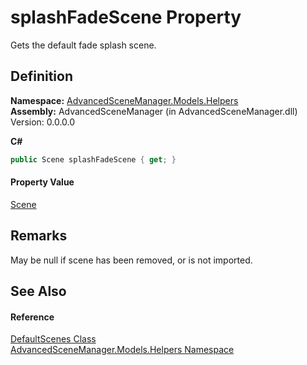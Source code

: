 # splashFadeScene Property


Gets the default fade splash scene.



## Definition
**Namespace:** <a href="N_AdvancedSceneManager_Models_Helpers.md">AdvancedSceneManager.Models.Helpers</a>  
**Assembly:** AdvancedSceneManager (in AdvancedSceneManager.dll) Version: 0.0.0.0

**C#**
``` C#
public Scene splashFadeScene { get; }
```



#### Property Value
<a href="T_AdvancedSceneManager_Models_Scene.md">Scene</a>

## Remarks
May be null if scene has been removed, or is not imported.

## See Also


#### Reference
<a href="T_AdvancedSceneManager_Models_Helpers_DefaultScenes.md">DefaultScenes Class</a>  
<a href="N_AdvancedSceneManager_Models_Helpers.md">AdvancedSceneManager.Models.Helpers Namespace</a>  
